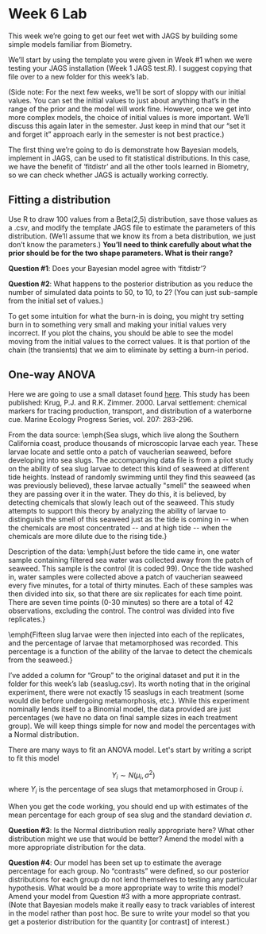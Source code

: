 Week 6 Lab
========================================================

This week we’re going to get our feet wet with JAGS by building some simple models familiar from Biometry.

We’ll start by using the template you were given in Week #1 when we were testing your JAGS installation (Week 1 JAGS test.R). I suggest copying that file over to a new folder for this week’s lab.

(Side note: For the next few weeks, we’ll be sort of sloppy with our initial values. You can set the initial values to just about anything that’s in the range of the prior and the model will work fine. However, once we get into more complex models, the choice of initial values is more important. We’ll discuss this again later in the semester. Just keep in mind that our “set it and forget it” approach early in the semester is not best practice.)

The first thing we’re going to do is demonstrate how Bayesian models, implement in JAGS, can be used to fit statistical distributions. In this case, we have the benefit of ‘fitdistr’ and all the other tools learned in Biometry, so we can check whether JAGS is actually working correctly.

Fitting a distribution
-----------------------

Use R to draw 100 values from a Beta(2,5) distribution, save those values as a .csv, and modify the template JAGS file to estimate the parameters of this distribution. (We’ll assume that we know its from a beta distribution, we just don’t know the parameters.) **You’ll need to think carefully about what the prior should be for the two shape parameters. What is their range?**

**Question #1**: Does your Bayesian model agree with ‘fitdistr’?

**Question #2**: What happens to the posterior distribution as you reduce the number of simulated data points to 50, to 10, to 2? (You can just sub-sample from the initial set of values.)

To get some intuition for what the burn-in is doing, you might try setting burn in to something very small and making your initial values very incorrect. If you plot the chains, you should be able to see the model moving from the initial values to the correct values. It is that portion of the chain (the transients) that we aim to eliminate by setting a burn-in period.

One-way ANOVA
-----------------------

Here we are going to use a small dataset found [here](https://github.com/hlynch/Bayesian2020/tree/master/docs/seaslug.csv). This study has been published: Krug, P.J. and R.K. Zimmer. 2000.  Larval settlement: chemical markers for tracing production, transport, and distribution of a waterborne cue. Marine Ecology Progress Series, vol. 207: 283-296.

From the data source:
\emph{Sea slugs, which live along the Southern California coast, produce thousands of microscopic larvae each year. These larvae locate and settle onto a patch of vaucherian seaweed, before developing into sea slugs. The accompanying data file is from a pilot study on the ability of sea slug larvae to detect this kind of seaweed at different tide heights.  Instead of randomly swimming until they find this seaweed (as was previously believed), these larvae actually "smell" the seaweed when they are passing over it in the water.  They do this, it is believed, by detecting chemicals that slowly leach out of the seaweed.  This study attempts to support this theory by analyzing the ability of larvae to distinguish the smell of this seaweed just as the tide is coming in -- when the chemicals are most concentrated -- and at high tide -- when the chemicals are more dilute due to the rising tide.}

Description of the data: 
\emph{Just before the tide came in, one water sample containing filtered sea water was collected away from the patch of seaweed.  This sample is the control (it is coded 99).  Once the tide washed in, water samples were collected above a patch of vaucherian seaweed every five minutes, for a total of thirty minutes.  Each of these samples was then divided into six, so that there are six replicates for each time point.  There are seven time points (0-30 minutes) so there are a total of 42 observations, excluding the control.  The control was divided into five replicates.}  

\emph{Fifteen slug larvae were then injected into each of the replicates, and the percentage of larvae that metamorphosed was recorded.  This percentage is a function of the ability of the larvae to detect the chemicals from the seaweed.}

I’ve added a column for “Group” to the original dataset and put it in the folder for this week’s lab (seaslug.csv). Its worth noting that in the original experiment, there were not exactly 15 seaslugs in each treatment (some would die before undergoing metamorphosis, etc.). While this experiment nominally lends itself to a Binomial model, the data provided are just percentages (we have no data on final sample sizes in each treatment group). We will keep things simple for now and model the percentages with a Normal distribution. 

There are many ways to fit an ANOVA model. Let's start by writing a script to fit this model

$$
Y_{i} \sim N(\mu_{i},\sigma^{2})
$$
where $Y_{i}$ is the percentage of sea slugs that metamorphosed in Group $i$.

When you get the code working, you should end up with estimates of the mean percentage for each group of sea slug and the standard deviation $\sigma$.

**Question #3**: Is the Normal distribution really appropriate here? What other distribution might we use that would be better? Amend the model with a more appropriate distribution for the data.

**Question #4**: Our model has been set up to estimate the average percentage for each group. No “contrasts” were defined, so our posterior distributions for each group do not lend themselves to testing any particular hypothesis. What would be a more appropriate way to write this model? Amend your model from Question #3 with a more appropriate contrast. (Note that Bayesian models make it really easy to track variables of interest in the model rather than post hoc. Be sure to write your model so that you get a posterior distribution for the quantity [or contrast] of interest.)

